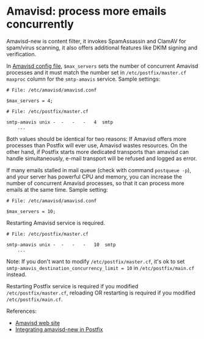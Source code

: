 # Amavisd: process more emails concurrently

Amavisd-new is content filter, it invokes SpamAssassin and ClamAV for
spam/virus scanning, it also offers additional features like DKIM signing and
verification.

In [Amavisd config file](./file.location.html#amavisd), `$max_servers` sets
the number of concurrent Amavisd processes and it must match the number set
in `/etc/postfix/master.cf` `maxproc` column for the `smtp-amavis` service.
Sample settings:

```
# File: /etc/amavisd/amavisd.conf

$max_servers = 4;
```

```
# File: /etc/postfix/master.cf

smtp-amavis unix -  -   -   -   4  smtp
    ...
```

Both values should be identical for two reasons: If Amavisd offers more
processes than Postfix will ever use, Amavisd wastes resources. On the other
hand, if Postfix starts more dedicated transports than amavisd can handle
simultaneously, e-mail transport will be refused and logged as error.

If many emails stalled in mail queue (check with command `postqueue -p`), and
your server has powerful CPU and memory, you can increase the number of
concurrent Amavisd processes, so that it can process more emails at the same
time. Sample setting:

```
# File: /etc/amavisd/amavisd.conf

$max_servers = 10;
```
Restarting Amavisd service is required.

```
# File: /etc/postfix/master.cf

smtp-amavis unix -  -   -   -   10  smtp
    ...
```

Note: If you don't want to modify `/etc/postfix/master.cf`, it's ok to set
`smtp-amavis_destination_concurrency_limit = 10` in `/etc/postfix/main.cf`
instead.

Restarting Postfix service is required if you modified `/etc/postfix/master.cf`,
reloading OR restarting is required if you modified `/etc/postfix/main.cf`.

References:

* [Amavisd web site](http://www.amavis.org)
* [Integrating amavisd-new in Postfix](http://www.ijs.si/software/amavisd/README.postfix.html)
